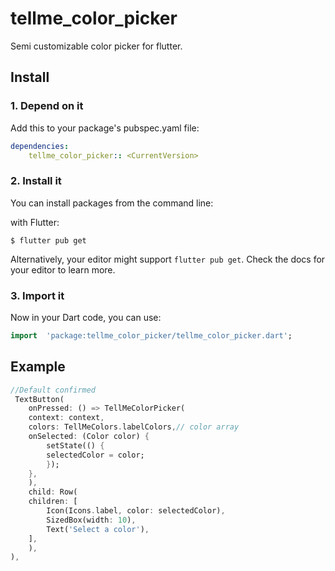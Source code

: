 
# tellme_color_picker
Semi customizable color picker for flutter.

<p float="left">
<!-- <img src="https://raw.githubusercontent.com/TellMeCorp/tellme-alert/main/example/images/Screenshot_1617999487.png?token=AFPPHGPUY2FHB3Z4NED6RH3APHY5Y" width = 150> -->
</p>


## Install

### 1. Depend on it
Add this to your package's pubspec.yaml file:

```yaml
dependencies:
    tellme_color_picker:: <CurrentVersion>
```

### 2. Install it

You can install packages from the command line:  

with Flutter:
```shell
$ flutter pub get
```

Alternatively, your editor might support `flutter pub get`. Check the docs for your editor to learn more.

### 3. Import it

Now in your Dart code, you can use:

```dart
import  'package:tellme_color_picker/tellme_color_picker.dart';
```

## Example

  
```dart
//Default confirmed
 TextButton(
    onPressed: () => TellMeColorPicker(
    context: context,
    colors: TellMeColors.labelColors,// color array
    onSelected: (Color color) {
        setState(() {
        selectedColor = color;
        });
    },
    ),
    child: Row(
    children: [
        Icon(Icons.label, color: selectedColor),
        SizedBox(width: 10),
        Text('Select a color'),
    ],
    ),
),

```